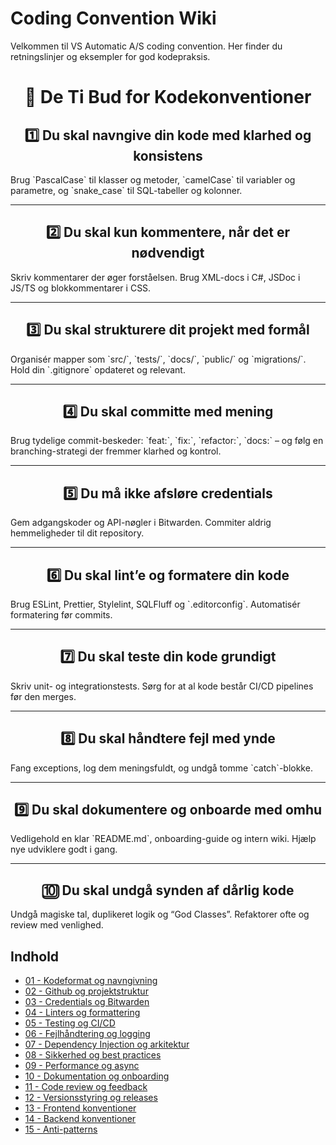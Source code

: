 # Coding Convention Wiki

Velkommen til VS Automatic A/S coding convention. Her finder du retningslinjer og eksempler for god kodepraksis.

<h1 align="center">🧾 De Ti Bud for Kodekonventioner</h1>

<h2 align="center"> 1️⃣ Du skal navngive din kode med klarhed og konsistens </h2> 
Brug `PascalCase` til klasser og metoder, `camelCase` til variabler og parametre, og `snake_case` til SQL-tabeller og kolonner.

---

<h2 align="center"> 2️⃣ Du skal kun kommentere, når det er nødvendigt  </h2>
Skriv kommentarer der øger forståelsen. Brug XML-docs i C#, JSDoc i JS/TS og blokkommentarer i CSS.

---

<h2 align="center">3️⃣ Du skal strukturere dit projekt med formål  </h2>
Organisér mapper som `src/`, `tests/`, `docs/`, `public/` og `migrations/`. Hold din `.gitignore` opdateret og relevant.

---

<h2 align="center">4️⃣ Du skal committe med mening  </h2>
Brug tydelige commit-beskeder:  
`feat:`, `fix:`, `refactor:`, `docs:` – og følg en branching-strategi der fremmer klarhed og kontrol.

---

<h2 align="center">5️⃣ Du må ikke afsløre credentials  </h2>
Gem adgangskoder og API-nøgler i Bitwarden. Commiter aldrig hemmeligheder til dit repository.

---

<h2 align="center">6️⃣ Du skal lint’e og formatere din kode  </h2>
Brug ESLint, Prettier, Stylelint, SQLFluff og `.editorconfig`. Automatisér formatering før commits.

---

<h2 align="center">7️⃣ Du skal teste din kode grundigt  </h2>
Skriv unit- og integrationstests. Sørg for at al kode består CI/CD pipelines før den merges.

---

<h2 align="center">8️⃣ Du skal håndtere fejl med ynde  </h2>
Fang exceptions, log dem meningsfuldt, og undgå tomme `catch`-blokke.

---

<h2 align="center">9️⃣ Du skal dokumentere og onboarde med omhu  </h2>
Vedligehold en klar `README.md`, onboarding-guide og intern wiki. Hjælp nye udviklere godt i gang.

---

<h2 align="center"> 🔟 Du skal undgå synden af dårlig kode  </h2>
Undgå magiske tal, duplikeret logik og “God Classes”. Refaktorer ofte og review med venlighed.

## Indhold

- [01 - Kodeformat og navngivning](01‐Kodeformat‐og‐navngivning)
- [02 - Github og projektstruktur](02-Github-og-projektstruktur)
- [03 - Credentials og Bitwarden](03-Credentials-og-Bitwarden.)
- [04 - Linters og formattering](04-Linters-og-formattering)
- [05 - Testing og CI/CD](05-Testing-og-CI/CD)
- [06 - Fejlhåndtering og logging](06-Fejlhåndtering-og-logging)
- [07 - Dependency Injection og arkitektur](07-Dependency-Injection-og-arkitektur)
- [08 - Sikkerhed og best practices](08-Sikkerhed-og-best-practices)
- [09 - Performance og async](09-Performance-og-async)
- [10 - Dokumentation og onboarding](10-Dokumentation-og-onboarding)
- [11 - Code review og feedback](11-Codereview-og-feedback)
- [12 - Versionsstyring og releases](12-Versionsstyring-og-releases)
- [13 - Frontend konventioner](13-Frontend-konventioner)
- [14 - Backend konventioner](14-Backend-konventioner)
- [15 - Anti-patterns](15-Anti-patterns)
